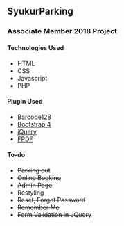 ## SyukurParking
### Associate Member 2018 Project

#### Technologies Used
* HTML
* CSS
* Javascript
* PHP

#### Plugin Used
* [Barcode128](http://datainflow.com/generate-barcode-php/)
* [Bootstrap 4](http://getbootstrap.com)
* [jQuery](https://jquery.com)
* [FPDF](http://www.fpdf.org/)

#### To-do
* <s>Parking out<s>
* Online Booking
* Admin Page
* Restyling
* Reset, Forgot Password
* Remember Me
* Form Validation in JQuery